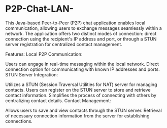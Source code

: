 # P2P-Chat-LAN-

This Java-based Peer-to-Peer (P2P) chat application enables local communication, allowing users to exchange messages seamlessly within a network. The application offers two distinct modes of connection: direct connection using the recipient's IP address and port, or through a STUN server registration for centralized contact management.

Features:
Local P2P Communication:

Users can engage in real-time messaging within the local network.
Direct connection option for communicating with known IP addresses and ports.
STUN Server Integration:

Utilizes a STUN (Session Traversal Utilities for NAT) server for managing contacts.
Users can register on the STUN server to store and retrieve contact information.
Simplifies the process of connecting with others by centralizing contact details.
Contact Management:

Allows users to save and view contacts through the STUN server.
Retrieval of necessary connection information from the server for establishing connections.

